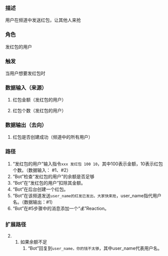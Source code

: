 ### 描述

用户在频道中发送红包，让其他人来抢

### 角色

发红包的用户

### 触发

当用户想要发红包时

### 数据输入（来源）

1. 红包金额（发红包的用户）

2. 红包个数（发红包的用户）

### 数据输出（去向）

1. 红包是否创建成功（频道中的所有用户）


### 路径

1. “发红包的用户”输入指令```xxx 发红包 100 10```，其中100表示金额，10表示红包个数。（数据输入： #1、#2）
2. “Bot”检查“发红包的用户”的余额是否足够
3. “Bot”在“发红包的用户”扣除其金额。
4. “Bot”在后台创建一个红包。
5. “Bot”在该频道发送```user_name的红发已发出，大家快来抢```，user_name指代用户名。（数据输出：#1）
6. “Bot”在#5步骤中的消息添加一个“💰”Reaction。


### 扩展路径

2. 
	1. 如果余额不足
		1.  “Bot”回复到```user_name，你的钱不太够```，其中user_name代表用户名。

